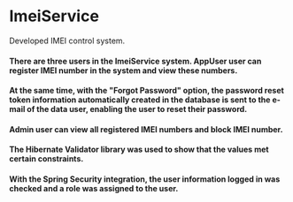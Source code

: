 # ImeiService
Developed IMEI control system.

#### There are three users in the ImeiService system. AppUser user can register IMEI number in the system and view these numbers.
#### At the same time, with the "Forgot Password" option, the password reset token information automatically created in the database is sent to the e-mail of the data user, enabling the user to reset their password.
#### Admin user can view all registered IMEI numbers and block IMEI number.
#### The Hibernate Validator library was used to show that the values met certain constraints.
#### With the Spring Security integration, the user information logged in was checked and a role was assigned to the user.
